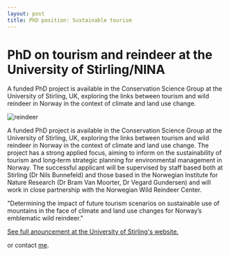 ```yaml
---
layout: post
title: PhD position: Sustainable tourism
---
```


# PhD on tourism and reindeer at the University of Stirling/NINA

<div class="message">
    A funded PhD project is available in the Conservation Science Group at the University of Stirling, UK, exploring the links between tourism and wild reindeer in Norway in the context of climate and land use change.
</div>

![reindeer](http://www.nina.no/Portals/NINA/Bilder%20og%20dokumenter/Milj%C3%B8overv%C3%A5king/villreinkamera_NINA.jpg)


A funded PhD project is available in the Conservation Science Group at the University of Stirling, UK, exploring the links between tourism and wild reindeer in Norway in the context of climate and land use change. The project has a strong applied focus, aiming to inform on the sustainability of tourism and long‐term strategic planning for environmental management in Norway. The successful applicant will be supervised by staff based both at Stirling (Dr Nils Bunnefeld) and those based in the Norwegian Institute for Nature Research (Dr Bram Van Moorter, Dr Vegard Gundersen) and will work in close partnership with the Norwegian Wild Reindeer Center.

"Determining the impact of future tourism scenarios on sustainable use of mountains in the face of climate and land use changes for Norway’s emblematic wild reindeer."

[See full anouncement at the University of Stirling's website.](http://www.stir.ac.uk/scholarships/natural-sciences/determining-the-impact-of-future-tourism-scenarios-on-sustainable-use-of-mountains-in-the-face-of-climate-and-land-use-changes-for-norways-emblematic-wild-reindeer.html)

or contact [me](http://www.nina.no/english/Contact/Employees/Employee-info/AnsattID/14700).
